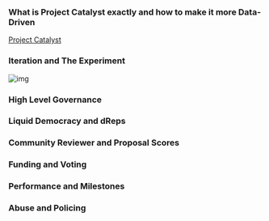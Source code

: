### What is Project Catalyst exactly and how to make it more Data-Driven
[Project Catalyst](https://projectcatalyst.io/)

### Iteration and The Experiment
![img](https://i.imgur.com/GSo0wpa.jpeg)

### High Level Governance

### Liquid Democracy and dReps

### Community Reviewer and Proposal Scores

### Funding and Voting

### Performance and Milestones

### Abuse and Policing
